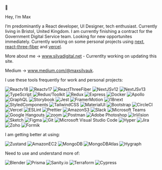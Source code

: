  👾

Hey, I’m Max

I’m predominantly a React developer, UI Designer, tech enthusiast. Currently living in Bristol, United Kingdom. I am currently finishing a contract for the Government Digital Service team. Looking for new opportunites immediately. Currently working on some personal projects using [next](https://nextjs.org/),
[react-three-fiber](https://docs.pmnd.rs/react-three-fiber/getting-started/examples) and
[vercel](https://vercel.com/).

More about me → www.silvadigital.net - Currentlty working on updating this site.

Medium  → www.medium.com/@maxsilvauk.

I use these tools frequently for work and personal projects:

![Reactv18](https://img.shields.io/badge/-React%20v18-%23232F3E?logo=React)
![Reactv17](https://img.shields.io/badge/-React%20v17-%23232F3E?logo=React)
![ReactThreeFiber](https://img.shields.io/badge/-React%20Three%20Fiber-%23232F3E?logo=Three.js)
![NextJSv12](https://img.shields.io/badge/-Next%20v12-%23232F3E?logo=Next.JS)
![NextJSv13](https://img.shields.io/badge/-Next%20v13-%23232F3E?logo=Next.JS)
![TypeScript](https://img.shields.io/badge/-TypeScript-%23232F3E?logo=TypeScript)
![Redux/Toolkit](https://img.shields.io/badge/-Redux/Toolkit-%23232F3E?logo=Redux)
![Redux](https://img.shields.io/badge/-Redux-%23232F3E?logo=Redux)
![Express](https://img.shields.io/badge/-Express-%23232F3E?logo=Express)
![Docker](https://img.shields.io/badge/-Docker-%23232F3E?logo=Docker)
![Apollo](https://img.shields.io/badge/-ApolloClient-%23232F3E?logo=ApolloGraphQL)
![GraphQL](https://img.shields.io/badge/-GraphQL-%23232F3E?logo=GraphQL)
![Storybook](https://img.shields.io/badge/-Storybook-%23232F3E?logo=Storybook)
![Jest](https://img.shields.io/badge/-Jest-%23232F3E?logo=Jest)
![FramerMotion](https://img.shields.io/badge/-FramerMoton-%23232F3E?logo=Framer)
![i18next](https://img.shields.io/badge/-i18next-%23232F3E?logo=i18next)
![StyledComponents](https://img.shields.io/badge/-Styled%20Components-%23232F3E?logo=Styledcomponents)
![TailwindCSS](https://img.shields.io/badge/-Tailwind-%23232F3E?logo=Tailwindcss)
![MaterialUI](https://img.shields.io/badge/-Material%20UI-%23232F3E?logo=Mui)
![Bootstrap](https://img.shields.io/badge/-Bootstrap-%23232F3E?logo=Bootstrap)
![CircleCI](https://img.shields.io/badge/-CircleCI-%23232F3E?logo=CircleCI)
![Vercel](https://img.shields.io/badge/-Vercel-%23232F3E?logo=Vercel)
![ESLint](https://img.shields.io/badge/-ESLint-%23232F3E?logo=ESLint)
![Prettier](https://img.shields.io/badge/-Prettier-%23232F3E?logo=Prettier)
![AmazonS3](https://img.shields.io/badge/-Amazon%20S3-%23232F3E?logo=AmazonS3)
![Slack](https://img.shields.io/badge/-Slack-%23232F3E?logo=Slack)
![Microsoft Teams](https://img.shields.io/badge/-Microsoft%20Teams-%23232F3E?logo=MicrosoftTeams)
![Google Hangouts](https://img.shields.io/badge/-Google%20Hangouts-%23232F3E?logo=GoogleHangouts)
![zoom](https://img.shields.io/badge/-Zoom-%23232F3E?logo=Zoom)
![Postman](https://img.shields.io/badge/-Postman-%23232F3E?logo=Postman)
![Adobe Photoshop](https://img.shields.io/badge/-Adobe%20Photoshop-%23232F3E?logo=AdobePhotoshop)
![InVision](https://img.shields.io/badge/-InVision-%23232F3E?logo=InVision)
![Sketch](https://img.shields.io/badge/-Sketch-%23232F3E?logo=Sketch)
![Figma](https://img.shields.io/badge/-Figma-%23232F3E?logo=Figma)
![Git](https://img.shields.io/badge/-Git-%23232F3E?logo=Git)
![Microsoft Visual Studio Code](https://img.shields.io/badge/-VS%20Code-%23232F3E?logo=VisualStudioCode)
![Hyper](https://img.shields.io/badge/-Hyper-%23232F3E?logo=Hyper)
![Jira](https://img.shields.io/badge/-Jira-%23232F3E?logo=Jira)
![Zoho](https://img.shields.io/badge/-Zoho-%23232F3E?logo=Zoho)
![Formik](https://img.shields.io/badge/-Formik-%23232F3E?logo=Formik)



I am getting better at using: 

![Zustand](https://img.shields.io/badge/-Zustand-%23232F3E?logo=Zustand)
![AmazonEC2](https://img.shields.io/badge/-Amazon%20EC2-%23232F3E?logo=AmazonEC2)
![MongoDB](https://img.shields.io/badge/-MongoDB-%23232F3E?logo=MongoDB)
![MongoDBAtlas](https://img.shields.io/badge/-MongoDBAtlas-%23232F3E?logo=MongoDB)
![Hygraph](https://img.shields.io/badge/-Hygraph-%23232F3E?logo=GraphQL)

Need to use and understand more of:

![Blender](https://img.shields.io/badge/-Blender-%23232F3E?logo=Blender)
![Prisma](https://img.shields.io/badge/-Prisma-%23232F3E?logo=Prisma)
![Sanity.io](https://img.shields.io/badge/-Sanity-%23232F3E?logo=Sanity)
![Terraform](https://img.shields.io/badge/-Terraform-%23232F3E?logo=Terraform)
![Cypress](https://img.shields.io/badge/-Cypress-%23232F3E?logo=Cypress)



